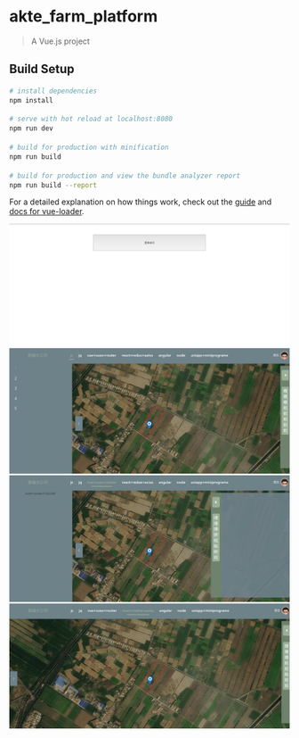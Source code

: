 # akte_farm_platform

> A Vue.js project

## Build Setup

``` bash
# install dependencies
npm install

# serve with hot reload at localhost:8080
npm run dev

# build for production with minification
npm run build

# build for production and view the bundle analyzer report
npm run build --report
```

For a detailed explanation on how things work, check out the [guide](http://vuejs-templates.github.io/webpack/) and [docs for vue-loader](http://vuejs.github.io/vue-loader).






![login](https://github.com/xiaoqingrong/vue-vuex-router/blob/master/static/img/1.jpg)
![login](https://github.com/xiaoqingrong/vue-vuex-router/blob/master/static/img/2.jpg)
![login](https://github.com/xiaoqingrong/vue-vuex-router/blob/master/static/img/3.jpg)
![login](https://github.com/xiaoqingrong/vue-vuex-router/blob/master/static/img/4.jpg)


